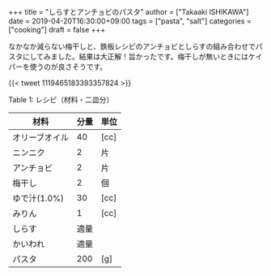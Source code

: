 +++
title = "しらすとアンチョビのパスタ"
author = ["Takaaki ISHIKAWA"]
date = 2019-04-20T16:30:00+09:00
tags = ["pasta", "salt"]
categories = ["cooking"]
draft = false
+++

なかなか減らない梅干しと、鉄板レシピのアンチョビとしらすの組み合わせでパスタにしてみました。結果は大正解！旨かったです。梅干しが無いときにはケイパーを使うのが良さそうです。

{{< tweet 1119465183393357824 >}}

<div class="table-caption">
  <span class="table-number">Table 1</span>:
  レシピ（材料・二皿分）
</div>

| 材料      | 分量 | 単位 |
|---------|----|----|
| オリーブオイル | 40  | [cc] |
| ニンニク  | 2   | 片   |
| アンチョビ | 2   | 片   |
| 梅干し    | 2   | 個   |
| ゆで汁(1.0%) | 30  | [cc] |
| みりん    | 1   | [cc] |
| しらす    | 適量 |      |
| かいわれ  | 適量 |      |
| パスタ    | 200 | [g]  |

